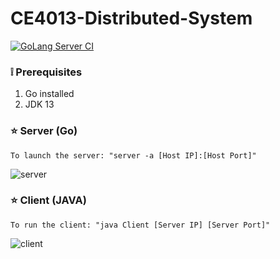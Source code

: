 # CE4013-Distributed-System

[![GoLang Server CI](https://github.com/alexnjh/CE4013-Distributed-System/workflows/GoLang%20Server%20CI/badge.svg)](https://github.com/alexnjh/CE4013-Distributed-System/actions?query=workflow%3A%22GoLang+Server+CI%22)

### :grey_exclamation: Prerequisites
1. Go installed
1. JDK 13

### :star: Server (Go)
    To launch the server: "server -a [Host IP]:[Host Port]"
    
![server](https://alexneo.net/server.jpg "server")       

### :star: Client (JAVA)
    To run the client: "java Client [Server IP] [Server Port]"
     
![client](https://alexneo.net/client.jpg "client")  
        
